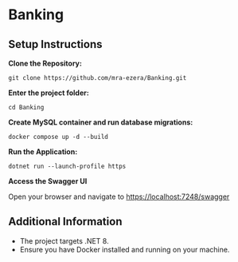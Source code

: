 # Banking

## Setup Instructions

**Clone the Repository:**

```
git clone https://github.com/mra-ezera/Banking.git
```

**Enter the project folder:**

```
cd Banking
```

**Create MySQL container and run database migrations:**

```
docker compose up -d --build
```

**Run the Application:**

```
dotnet run --launch-profile https
```

**Access the Swagger UI**

Open your browser and navigate to [https://localhost:7248/swagger](https://localhost:7248/swagger)

## Additional Information

- The project targets .NET 8.
- Ensure you have Docker installed and running on your machine.